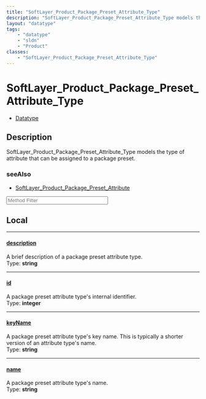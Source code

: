 ```yaml
---
title: "SoftLayer_Product_Package_Preset_Attribute_Type"
description: "SoftLayer_Product_Package_Preset_Attribute_Type models the type of attribute that can be assigned to a package preset."
layout: "datatype"
tags:
    - "datatype"
    - "sldn"
    - "Product"
classes:
    - "SoftLayer_Product_Package_Preset_Attribute_Type"
---
```


# SoftLayer_Product_Package_Preset_Attribute_Type
<div id='service-datatype'>
    <ul id='sldn-reference-tabs'>
        <li id='datatype'> <a href='/reference/datatypes/SoftLayer_Product_Package_Preset_Attribute_Type' >Datatype</a></li>
    </ul>
</div>

## Description 
SoftLayer_Product_Package_Preset_Attribute_Type models the type of attribute that can be assigned to a package preset. 



### seeAlso

* [SoftLayer_Product_Package_Preset_Attribute](/reference/datatypes/SoftLayer_Product_Package_Preset_Attribute )




<!-- Service Filer BEGIN -->
<div class="view-filters">
        <div class="clearfix">
            <div class="search-input-box">
                <input placeholder="Method Filter" onkeyup="titleSearch(inputId='prop-input', divId='properties', elementClass='prop-row')" 
                    type="text" id="prop-input" value="" size="30" maxlength="128" class="form-text">
            </div>
        </div>
</div>
<!-- Service Filer END -->

<div id="properties" class="content">
<div id="localProperties" class="prop-content" >

## Local
-----
[description]: #description
#### [description]
A brief description of a package preset attribute type.   
<span class="type-label">Type: </span>**string**

-----
[id]: #id
#### [id]
A package preset attribute type's internal identifier.   
<span class="type-label">Type: </span>**integer**

-----
[keyName]: #keyname
#### [keyName]
A package preset attribute type's key name. This is typically a shorter version of an attribute type's name.   
<span class="type-label">Type: </span>**string**

-----
[name]: #name
#### [name]
A package preset attribute type's name.   
<span class="type-label">Type: </span>**string**

</div>
<!-- LOCAL PROPERTY END -->

</div>


